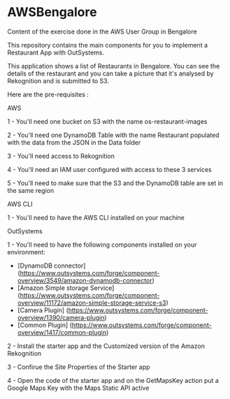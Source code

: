 # AWSBengalore
Content of the exercise done in the AWS User Group in Bengalore

This repository contains the main components for you to implement a Restaurant App with OutSystems.

This application shows a list of Restaurants in Bengalore. You can see the details of the restaurant and you can take a picture that it's analysed by Rekognition and is submitted to S3.

Here are the pre-requisites :

AWS

1 - You'll need one bucket on S3 with the name os-restaurant-images

2 - You'll need one DynamoDB Table with the name Restaurant populated with the data from the JSON in the Data folder

3 - You'll need access to Rekognition

4 - You'll need an IAM user configured with access to these 3 services 

5 - You'll need to make sure that the S3 and the DynamoDB table are set in the same region


AWS CLI

1 - You'll need to have the AWS CLI installed on your machine

OutSystems

1 - You'll need to have the following components installed on your environment:
- [DynamoDB connector] (https://www.outsystems.com/forge/component-overview/3549/amazon-dynamodb-connector)
- [Amazon Simple storage Service] (https://www.outsystems.com/forge/component-overview/11172/amazon-simple-storage-service-s3)
- [Camera Plugin] (https://www.outsystems.com/forge/component-overview/1390/camera-plugin)
- [Common Plugin] (https://www.outsystems.com/forge/component-overview/1417/common-plugin)

2 - Install the starter app and the Customized version of the Amazon Rekognition

3 - Confirue the Site Properties of the Starter app


4 - Open the code of the starter app and on the GetMapsKey action put a Google Maps Key with the Maps Static API active
